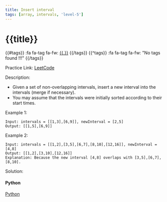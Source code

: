 ```yaml
---
title: Insert interval
tags: [array, intervals, 'level-5']
---
```


# {{title}}

{{#tags}}
:fa fa-tag fa-fw: [{{.}}]({{tagspath}}/{{.}})
{{/tags}}
{{^tags}}
:fa fa-tag fa-fw: "No tags found !!!"
{{/tags}}

Practice Link: [LeetCode](https://leetcode.com/problems/insert-interval/)

Description:

- Given a set of non-overlapping intervals, insert a new interval into the intervals (merge if necessary).
- You may assume that the intervals were initially sorted according to their start times.

Example 1:

```text
Input: intervals = [[1,3],[6,9]], newInterval = [2,5]
Output: [[1,5],[6,9]]
```

Example 2:

```text
Input: intervals = [[1,2],[3,5],[6,7],[8,10],[12,16]], newInterval = [4,8]
Output: [[1,2],[3,10],[12,16]]
Explanation: Because the new interval [4,8] overlaps with [3,5],[6,7],[8,10].
```

Solution:

<!-- tabs:start -->
#### **Python**

[Python](../pycode/array/insert-interval.py ':include :type=code')
<!-- tabs:end -->
